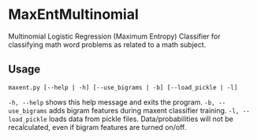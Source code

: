 # MaxEntMultinomial
Multinomial Logistic Regression (Maximum Entropy) Classifier for classifying math word problems as related to a math subject.

## Usage
```
maxent.py [--help | -h] [--use_bigrams | -b] [--load_pickle | -l]
```

`-h, --help` shows this help message and exits the program.
`-b, --use_bigrams` adds bigram features during maxent classifier training.
`-l, --load_pickle` loads data from pickle files. Data/probabilities will not be recalculated, even if bigram features are turned on/off.
